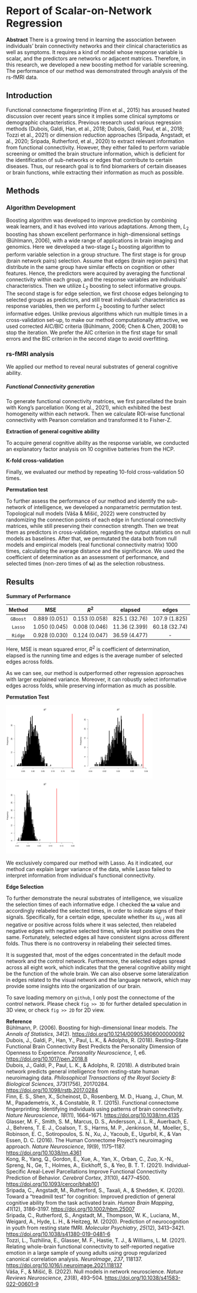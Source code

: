 # Report of Scalar-on-Network Regression

**Abstract** There is a growing trend in learning the association between individuals’ brain connectivity networks and their clinical characteristics as well as symptoms. It requires a kind of model whose response variable is scalar, and the predictors are networks or adjacent matrices. Therefore, in this research, we developed a new boosting method for variable screening. The performance of our method was demonstrated through analysis of the rs-fMRI data.

## Introduction

Functional connectome fingerprinting (Finn et al., 2015) has aroused heated discussion over recent years since it implies some clinical symptoms or demographic characteristics. Previous research used various regression methods (Dubois, Galdi, Han, et al., 2018; Dubois, Galdi, Paul, et al., 2018; Tozzi et al., 2021) or dimension reduction approaches (Sripada, Angstadt, et al., 2020; Sripada, Rutherford, et al., 2020) to extract relevant information from functional connectivity. However, they either failed to perform variable screening or omitted the brain structure information, which is deficient for the identification of sub-networks or edges that contribute to certain diseases. Thus, our research goal is to find biomarkers of certain diseases or brain functions, while extracting their information as much as possible.

## Methods

### Algorithm Development

Boosting algorithm was developed to improve prediction by combining weak learners, and it has evolved into various adaptations. Among them, $L_2$ boosting has shown excellent performance in high-dimensional settings (Bühlmann, 2006), with a wide range of applications in brain imaging and genomics. Here we developed a two-stage $L_2$ boosting algorithm to perform variable selection in a group structure. The first stage is for group (brain network pairs) selection. Assume that edges (brain region pairs) that distribute in the same group have similar effects on cognition or other features. Hence, the predictors were acquired by averaging the functional connectivity within each group, and the response variables are individuals' characteristics. Then we utilize $L_2$ boosting to select informative groups. The second stage is for edge selection, we first choose edges belonging to selected groups as predictors, and still treat individuals’ characteristics as response variables, then we perform $L_2$ boosting to further select informative edges. Unlike previous algorithms which run multiple times in a cross-validation set-up, to make our method computationally attractive, we used corrected AIC/BIC criteria (Bühlmann, 2006; Chen & Chen, 2008) to stop the iteration. We prefer the AIC criterion in the first stage for small errors and the BIC criterion in the second stage to avoid overfitting.

### rs-fMRI analysis

We applied our method to reveal neural substrates of general cognitive ability.

##### Functional Connectivity generation

To generate functional connectivity matrices, we first parcellated the brain with Kong’s parcellation (Kong et al., 2021), which exhibited the best homogeneity within each network. Then we calculate ROI-wise functional connectivity with Pearson correlation and transformed it to Fisher-Z. 

**Extraction of general cognitive ability**

To acquire general cognitive ability as the response variable, we conducted an explanatory factor analysis on 10 cognitive batteries from the HCP. 

**K-fold cross-validation**

Finally, we evaluated our method by repeating 10-fold cross-validation 50 times. 

**Permutation test**

To further assess the performance of our method and identify the sub-network of intelligence, we developed a nonparametric permutation test. Topological null models (Váša & Mišić, 2022) were constructed by randomizing the connection points of each edge in functional connectivity matrices, while still preserving their connection strength. Then we treat them as predictors in cross-validation, regarding the output statistics on null models as baselines. After that, we permutated the data both from null models and empirical models (real functional connectivity matrix) 1000 times, calculating the average distance and the significance. We used the coefficient of determination as an assessment of performance, and selected times (non-zero times of $\pmb{\omega}$) as the selection robustness.

## Results

**Summary of Performance**

|  Method  |      MSE      |    ${R}^2$    |    elapsed    |     edges     |
| :------: | :-----------: | :-----------: | :-----------: | :-----------: |
| `GBoost` | 0.889 (0.051) | 0.153 (0.058) | 825.1 (32.76) | 107.9 (1.825) |
| `Lasso`  | 1.050 (0.045) | 0.008 (0.046) | 11.36 (2.399) | 60.18 (32.74) |
| `Ridge`  | 0.928 (0.030) | 0.124 (0.047) | 36.59 (4.477) |       -       |

Here, $\pmb{\mathsf{MSE}}$ is mean squared error, $R^2$ is coefficient of determination, $\pmb{\mathsf{elapsed}}$ is the running time and $\pmb{\mathsf{edges}}$ is the average number of selected edges across folds.

As we can see, our method is outperformed other regression approaches with larger explained variance. Moreover, it can robustly select informative edges across folds, while preserving information as much as possible.

**Permutation Test**

<img src="fig/perm/coeffD_SNreg.svg" width="200px" title="SNreg" /><img src="fig/perm/coeffD_lasso.svg" width="200px" title="lasso" /><img src="fig/perm/coeffD_ridge.svg" width="200px" title="ridge" />

We exclusively compared our method with Lasso. As it indicated, our method can explain larger variance of the data, while Lasso failed to interpret information from individual's functional connectivity.

**Edge Selection**

To further demonstrate the neural substrates of intelligence, we visualize the selection times of each informative edge. I checked the $\pmb{\omega}$ value and accordingly relabeled the selected times, in order to indicate signs of their signals. Specifically, for a certain edge, speculate whether its $\omega_{i,j}$ was all negative or positive across folds where it was selected, then relabeled negative edges with negative selected times, while kept positive ones the same. Fortunately, selected edges all have consistent signs across different folds. Thus there is no controversy in relabeling their selected times.

It is suggested that, most of the edges concentrated in the default mode network and the control network. Furthermore, the selected edges spread across all eight work, which indicates that the general cognitive ability might be the function of the whole brain. We can also observe some lateralization in edges related to the visual network and the language network, which may provide some insights into the organization of our brain.

To save loading memory on `github`, I only post the connectome of the control network. Please check `fig >> 3D` for further detailed speculation in 3D view, or check `fig >> 2D` for 2D view.



**Reference**  
Bühlmann, P. (2006). Boosting for high-dimensional linear models. *The Annals of Statistics*, *34*(2). https://doi.org/10.1214/009053606000000092  
Dubois, J., Galdi, P., Han, Y., Paul, L. K., & Adolphs, R. (2018). Resting-State Functional Brain Connectivity Best Predicts the Personality Dimension of Openness to Experience. *Personality Neuroscience*, *1*, e6. https://doi.org/10.1017/pen.2018.8  
Dubois, J., Galdi, P., Paul, L. K., & Adolphs, R. (2018). A distributed brain network predicts general intelligence from resting-state human neuroimaging data. *Philosophical Transactions of the Royal Society B: Biological Sciences*, *373*(1756), 20170284. https://doi.org/10.1098/rstb.2017.0284  
Finn, E. S., Shen, X., Scheinost, D., Rosenberg, M. D., Huang, J., Chun, M. M., Papademetris, X., & Constable, R. T. (2015). Functional connectome fingerprinting: Identifying individuals using patterns of brain connectivity. *Nature Neuroscience*, *18*(11), 1664–1671. https://doi.org/10.1038/nn.4135  
Glasser, M. F., Smith, S. M., Marcus, D. S., Andersson, J. L. R., Auerbach, E. J., Behrens, T. E. J., Coalson, T. S., Harms, M. P., Jenkinson, M., Moeller, S., Robinson, E. C., Sotiropoulos, S. N., Xu, J., Yacoub, E., Ugurbil, K., & Van Essen, D. C. (2016). The Human Connectome Project’s neuroimaging approach. *Nature Neuroscience*, *19*(9), 1175–1187. https://doi.org/10.1038/nn.4361  
Kong, R., Yang, Q., Gordon, E., Xue, A., Yan, X., Orban, C., Zuo, X.-N., Spreng, N., Ge, T., Holmes, A., Eickhoff, S., & Yeo, B. T. T. (2021). Individual-Specific Areal-Level Parcellations Improve Functional Connectivity Prediction of Behavior. *Cerebral Cortex*, *31*(10), 4477–4500. https://doi.org/10.1093/cercor/bhab101  
Sripada, C., Angstadt, M., Rutherford, S., Taxali, A., & Shedden, K. (2020). Toward a “treadmill test” for cognition: Improved prediction of general cognitive ability from the task activated brain. *Human Brain Mapping*, *41*(12), 3186–3197. https://doi.org/10.1002/hbm.25007  
Sripada, C., Rutherford, S., Angstadt, M., Thompson, W. K., Luciana, M., Weigard, A., Hyde, L. H., & Heitzeg, M. (2020). Prediction of neurocognition in youth from resting state fMRI. *Molecular Psychiatry*, *25*(12), 3413–3421. https://doi.org/10.1038/s41380-019-0481-6  
Tozzi, L., Tuzhilina, E., Glasser, M. F., Hastie, T. J., & Williams, L. M. (2021). Relating whole-brain functional connectivity to self-reported negative emotion in a large sample of young adults using group regularized canonical correlation analysis. *NeuroImage*, *237*, 118137. https://doi.org/10.1016/j.neuroimage.2021.118137  
Váša, F., & Mišić, B. (2022). Null models in network neuroscience. *Nature Reviews Neuroscience*, *23*(8), 493–504. https://doi.org/10.1038/s41583-022-00601-9
